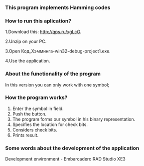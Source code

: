 ### This program implements Hamming codes
### How to run this aplication?

1.Download this: http://qps.ru/xgLcO.

2.Unzip on your PC.

3.Open Код_Хэмминга-win32-debug-project1.exe.

4.Use the application.

### About the functionality of the program
In this version you can only work with one symbol;
### How the program works?
1. Enter the symbol in field.
2. Push the button.
3. The program forms our symbol in his binary representation.
4. Specifies the location for check bits.
5. Considers check bits.
6. Prints result.
 
### Some words about the development of the application
Development environment - Embarcadero RAD Studio XE3


